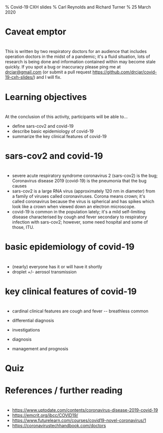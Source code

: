 % Covid-19 CXH slides
% Carl Reynolds and Richard Turner
% 25 March 2020

# Caveat emptor

#

This is written by two respiratory doctors for an audience that includes operation doctors in the midst of a pandemic; it's a fluid situation, lots of research is being done and information contained within may become stale quickly. If you spot a bug or inaccuracy please ping me at drcjar@gmail.com (or submit a pull request https://github.com/drcjar/covid-19-cxh-slides/) and I will fix.

# Learning objectives

#

At the conclusion of this activity, participants will be able to...

- define sars-cov2 and covid-19
- describe basic epidemiology of covid-19
- summarize the key clinical features of covid-19 

# sars-cov2 and covid-19

#

- severe acute respiratory syndrome coronavirus 2 (sars-cov2) is the bug; Coronavirus disease 2019 (covid-19) is the pneumonia that the bug causes
- sars-cov2 is a large RNA virus (approximately 120 nm in diameter) from a family of viruses called coronaviruses. Corona means crown; it's called coronavirus because the virus is spherical and has spikes which look like a crown when viewed down an electron microscope.
- covid-19 is common in the population lately; it's a mild self-limiting disease characterised by cough and fever secondary to respiratory infection with sars-cov2; however, some need hospital and some of those, ITU.

# basic epidemiology of covid-19

#

- (nearly) everyone has it or will have it shortly
- droplet +/- aerosol transmission

# key clinical features of covid-19 

#

- cardinal clinical features are cough and fever
-- breathless common



- differential diagnosis
- investigations
- diagnosis
- management and prognosis


# Quiz

#

# References / further reading

#

- https://www.uptodate.com/contents/coronavirus-disease-2019-covid-19
- https://emcrit.org/ibcc/COVID19/
- https://www.futurelearn.com/courses/covid19-novel-coronavirus/1
- https://coronavirustechhandbook.com/doctors

